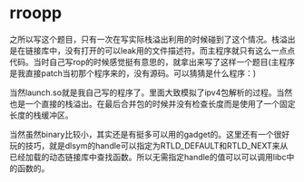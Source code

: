 # rroopp

之所以写这个题目，只有一次在写实际栈溢出利用的时候碰到了这个情况。栈溢出是在链接库中，没有打开的可以leak用的文件描述符。而主程序就只有这么一点点代码。当时自己写rop的时候感觉挺有意思的，就拿出来写了这样一个题目(主程序是我直接patch当初那个程序来的，没有源码。可以猜猜是什么程序：)

当然launch.so就是我自己写的程序了。里面大致模拟了ipv4包解析的过程。当然也是一个直接的栈溢出。在最后合并包的时候并没有检查长度而是使用了一个固定长度的栈缓冲区。

当然虽然binary比较小，其实还是有挺多可以用的gadget的。这里还有一个很好玩的技巧，就是dlsym的handle可以指定为RTLD\_DEFAULT和RTLD\_NEXT来从已经加载的动态链接库中查找函数。所以无需指定handle的值可以可以调用libc中的函数的。